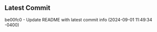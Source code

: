 
## Latest Commit
be00fc0 - Update README with latest commit info (2024-09-01 11:49:34 -0400) <Yunxi-Zhou>
